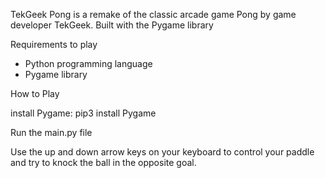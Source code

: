 TekGeek Pong is a remake of the classic arcade game Pong by game developer TekGeek.
Built with the Pygame library

Requirements to play
- Python programming language
- Pygame library


How to Play

install Pygame: pip3 install Pygame

Run the main.py file

Use the up and down arrow keys on your keyboard to control your paddle and try to knock the ball in the opposite goal.
